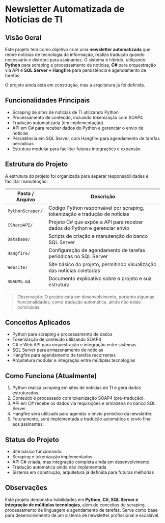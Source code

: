 # Newsletter Automatizada de Notícias de TI

## Visão Geral
Este projeto tem como objetivo criar uma **newsletter automatizada** que reúne notícias de tecnologia da informação, realiza tradução quando necessário e distribui para assinantes. O sistema é híbrido, utilizando **Python** para scraping e processamento de notícias, **C#** para orquestração via API e **SQL Server + Hangfire** para persistência e agendamento de tarefas.

O projeto ainda está em construção, mas a arquitetura já foi definida.

## Funcionalidades Principais
- Scraping de sites de notícias de TI utilizando Python  
- Processamento de conteúdo, incluindo tokenização com SOAP4  
- Tradução automatizada (em implementação)  
- API em C# para receber dados do Python e gerenciar o envio de notícias  
- Persistência em SQL Server, com Hangfire para agendamento de tarefas periódicas  
- Estrutura modular para facilitar futuras integrações e expansão  

## Estrutura do Projeto
A estrutura do projeto foi organizada para separar responsabilidades e facilitar manutenção:

| Pasta / Arquivo               | Descrição                                                                                  |
|-------------------------------|-------------------------------------------------------------------------------------------|
| `PythonScraper/`              | Código Python responsável por scraping, tokenização e tradução de notícias                 |
| `CSharpAPI/`                  | Projeto C# que expõe a API para receber dados do Python e gerenciar envio                  |
| `Database/`                   | Scripts de criação e manutenção do banco SQL Server                                        |
| `Hangfire/`                   | Configuração de agendamento de tarefas periódicas no SQL Server                             |
| `Website/`                    | Site básico do projeto, permitindo visualização das notícias coletadas                     |
| `README.md`                   | Documento explicativo sobre o projeto e sua estrutura                                      |

> Observação: O projeto está em desenvolvimento, portanto algumas funcionalidades, como tradução automática, ainda não estão concluídas.

## Conceitos Aplicados
- Python para scraping e processamento de dados  
- Tokenização de conteúdo utilizando SOAP4  
- C# e Web API para orquestração e integração entre sistemas  
- SQL Server para armazenamento de notícias  
- Hangfire para agendamento de tarefas recorrentes  
- Arquitetura modular e integração entre múltiplas tecnologias  

## Como Funciona (Atualmente)
1. Python realiza scraping em sites de notícias de TI e gera dados estruturados.  
2. Conteúdo é processado com tokenização SOAP4 (pré-tradução).  
3. API em C# recebe os dados via requisições e armazena no banco SQL Server.  
4. Hangfire será utilizado para agendar o envio periódico da newsletter.  
5. Futuramente, será implementada a tradução automática e envio final aos assinantes.

## Status do Projeto
- Site básico funcionando  
- Scraping e tokenização implementados  
- API C# criada, mas integração completa ainda em desenvolvimento  
- Tradução automática ainda não implementada  
- Sistema em construção, arquitetura já definida para futuras melhorias  

## Observações
Este projeto demonstra habilidades em **Python, C#, SQL Server e integração de múltiplas tecnologias**, além de conceitos de scraping, processamento de linguagem e agendamento de tarefas. Serve como base para desenvolvimento de um sistema de newsletter profissional e escalável.
